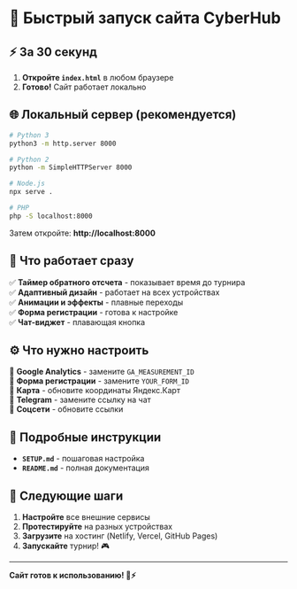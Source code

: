 # 🚀 Быстрый запуск сайта CyberHub

## ⚡ За 30 секунд

1. **Откройте `index.html`** в любом браузере
2. **Готово!** Сайт работает локально

## 🌐 Локальный сервер (рекомендуется)

```bash
# Python 3
python3 -m http.server 8000

# Python 2
python -m SimpleHTTPServer 8000

# Node.js
npx serve .

# PHP
php -S localhost:8000
```

Затем откройте: **http://localhost:8000**

## 📱 Что работает сразу

✅ **Таймер обратного отсчета** - показывает время до турнира  
✅ **Адаптивный дизайн** - работает на всех устройствах  
✅ **Анимации и эффекты** - плавные переходы  
✅ **Форма регистрации** - готова к настройке  
✅ **Чат-виджет** - плавающая кнопка  

## ⚙️ Что нужно настроить

🔴 **Google Analytics** - замените `GA_MEASUREMENT_ID`  
🔴 **Форма регистрации** - замените `YOUR_FORM_ID`  
🔴 **Карта** - обновите координаты Яндекс.Карт  
🔴 **Telegram** - замените ссылку на чат  
🔴 **Соцсети** - обновите ссылки  

## 📖 Подробные инструкции

- **`SETUP.md`** - пошаговая настройка
- **`README.md`** - полная документация

## 🎯 Следующие шаги

1. **Настройте** все внешние сервисы
2. **Протестируйте** на разных устройствах  
3. **Загрузите** на хостинг (Netlify, Vercel, GitHub Pages)
4. **Запускайте** турнир! 🎮

---

**Сайт готов к использованию! 🎯⚡**


